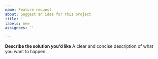```yaml
---
name: Feature request
about: Suggest an idea for this project
title: ''
labels: new
assignees: ''

---
```


**Describe the solution you'd like**
A clear and concise description of what you want to happen.
